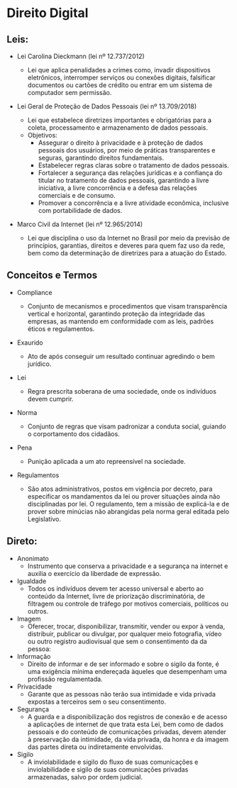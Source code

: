# Direito Digital

## Leis:
- Lei Carolina Dieckmann (lei nº 12.737/2012)
    - Lei que aplica penalidades a crimes como, invadir dispositivos eletrônicos, interromper serviços ou conexões digitais, falsificar documentos ou cartões de crédito ou entrar em um sistema de computador sem permissão.

- Lei Geral de Proteção de Dados Pessoais (lei nº 13.709/2018)
    - Lei que estabelece diretrizes importantes e obrigatórias para a coleta, processamento e armazenamento de dados pessoais.
    - Objetivos:
        - Assegurar o direito à privacidade e à proteção de dados pessoais dos usuários, por meio de práticas transparentes e seguras, garantindo direitos fundamentais.
        - Estabelecer regras claras sobre o tratamento de dados pessoais.
        - Fortalecer a segurança das relações jurídicas e a confiança do titular no tratamento de dados pessoais, garantindo a livre iniciativa, a livre concorrência e a defesa das relações comerciais e de consumo.
        - Promover a concorrência e a livre atividade econômica, inclusive com portabilidade de dados.

- Marco Civil da Internet (lei nº 12.965/2014)
    - Lei que disciplina o uso da Internet no Brasil por meio da previsão de princípios, garantias, direitos e deveres para quem faz uso da rede, bem como da determinação de diretrizes para a atuação do Estado.

## Conceitos e Termos
- Compliance
    - Conjunto de mecanismos e procedimentos que visam transparência vertical e horizontal, garantindo proteção da integridade das empresas, as mantendo em conformidade com as leis, padrões éticos e regulamentos.

- Exaurido
    - Ato de após conseguir um resultado continuar agredindo o bem jurídico.

- Lei
    - Regra prescrita soberana de uma sociedade, onde os indivíduos devem cumprir.

- Norma
    - Conjunto de regras que visam padronizar a conduta social, guiando o corportamento dos cidadãos.

- Pena
    - Punição aplicada a um ato repreensível na sociedade.

- Regulamentos
    - São atos administrativos, postos em vigência por decreto, para especificar os mandamentos da lei ou prover situações ainda não disciplinadas por lei. O regulamento, tem a missão de explicá-la e de prover sobre minúcias não abrangidas pela norma geral editada pelo Legislativo.


## Direto:
- Anonimato
    - Instrumento que conserva a privacidade e a segurança na internet e auxilia o exercício da liberdade de expressão.
- Igualdade
    - Todos os indivíduos devem ter acesso universal e aberto ao conteúdo da Internet, livre de priorização discriminatória, de filtragem ou controle de tráfego por motivos comerciais, políticos ou outros.
- Imagem
    - Oferecer, trocar, disponibilizar, transmitir, vender ou expor à venda, distribuir, publicar ou divulgar, por qualquer meio fotografia, vídeo ou outro registro audiovisual que sem o consentimento da da pessoa:
- Informação
    - Direito de informar e de ser informado e sobre o sigilo da fonte, é uma exigência mínima endereçada àqueles que desempenham uma profissão regulamentada.
- Privacidade
    - Garante que as pessoas não terão sua intimidade e vida privada expostas a terceiros sem o seu consentimento.
- Segurança
    - A guarda e a disponibilização dos registros de conexão e de acesso a aplicações de internet de que trata esta Lei, bem como de dados pessoais e do conteúdo de comunicações privadas, devem atender à preservação da intimidade, da vida privada, da honra e da imagem das partes direta ou indiretamente envolvidas.
- Sigilo
    - A inviolabilidade e sigilo do fluxo de suas comunicações e inviolabilidade e sigilo de suas comunicações privadas armazenadas, salvo por ordem judicial.
